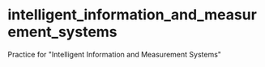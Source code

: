 # intelligent_information_and_measurement_systems
Practice for "Intelligent Information and Measurement Systems"

